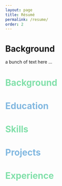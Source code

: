```yaml
---
layout: page
title: Résumé
permalink: /resume/
order: 2
---
```


<h1 style="font-size: 20pt; font-weight: bold">
<span class="fa-stack fa-lg" style="font-size: 16pt">
  <i class="fa fa-circle fa-stack-2x" style="color:#82E0AA;"></i>
  <i class="fa fa-user fa-stack-1x fa-inverse" style="color:black;"></i>
</span> Background
</h1>
<p>
    a bunch of text here ...
</p>

<h1 style="color:#82E0AA;"><i class="fa fa-user fa-fw" aria-hidden="true" style="color:black;"></i> <strong> Background</strong></h1>

<h1 style="color:#82B8E0;"><i class="fa fa-graduation-cap fa-fw" aria-hidden="true" style="color:black;"></i> <strong> Education</strong></h1>

<h1 style="color:#82E0AA;"><i class="fa fa-code fa-fw" aria-hidden="true" style="color:#82B8E0;"></i> <strong> Skills</strong></h1>

<h1 style="color:#82B8E0;"><i class="fa fa-flask fa-fw" aria-hidden="true" style="color:#82E0AA;"></i> <strong> Projects</strong></h1>

<h1 style="color:#82E0AA;"><i class="fa fa-briefcase fa-fw" aria-hidden="true"></i> <strong> Experience</strong></h1>